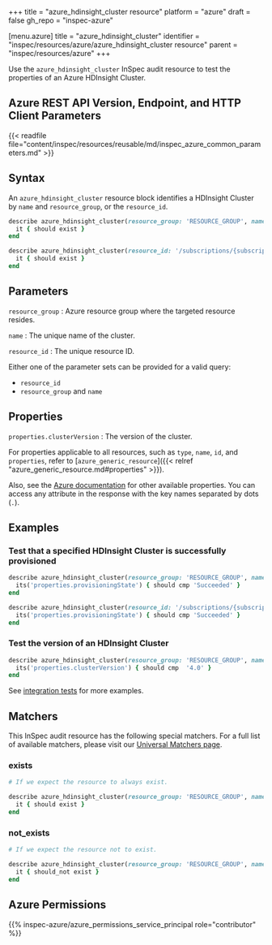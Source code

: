 +++
title = "azure_hdinsight_cluster resource"
platform = "azure"
draft = false
gh_repo = "inspec-azure"

[menu.azure]
title = "azure_hdinsight_cluster"
identifier = "inspec/resources/azure/azure_hdinsight_cluster resource"
parent = "inspec/resources/azure"
+++

Use the `azure_hdinsight_cluster` InSpec audit resource to test the properties of an Azure HDInsight Cluster.

## Azure REST API Version, Endpoint, and HTTP Client Parameters

{{< readfile file="content/inspec/resources/reusable/md/inspec_azure_common_parameters.md" >}}

## Syntax

An `azure_hdinsight_cluster` resource block identifies a HDInsight Cluster by `name` and `resource_group`, or the `resource_id`.

```ruby
describe azure_hdinsight_cluster(resource_group: 'RESOURCE_GROUP', name: 'CLUSTER_NAME') do
  it { should exist }
end
```

```ruby
describe azure_hdinsight_cluster(resource_id: '/subscriptions/{subscriptionId}/resourceGroups/{resourceGroupName}/providers/Microsoft.HDInsight/clusters/{clusterName}') do
  it { should exist }
end
```

## Parameters

`resource_group`
: Azure resource group where the targeted resource resides.

`name`
: The unique name of the cluster.

`resource_id`
: The unique resource ID.

Either one of the parameter sets can be provided for a valid query:

- `resource_id`
- `resource_group` and `name`

## Properties

`properties.clusterVersion`
: The version of the cluster.

For properties applicable to all resources, such as `type`, `name`, `id`, and `properties`, refer to [`azure_generic_resource`]({{< relref "azure_generic_resource.md#properties" >}}).

Also, see the [Azure documentation](https://docs.microsoft.com/en-us/rest/api/hdinsight/2021-06-01/clusters/get?tabs=HTTP) for other available properties. You can access any attribute in the response with the key names separated by dots (`.`).

## Examples

### Test that a specified HDInsight Cluster is successfully provisioned

```ruby
describe azure_hdinsight_cluster(resource_group: 'RESOURCE_GROUP', name: 'CLUSTER_NAME') do
  its('properties.provisioningState') { should cmp 'Succeeded' }
end
```

```ruby
describe azure_hdinsight_cluster(resource_id: '/subscriptions/{subscriptionId}/resourceGroups/{resourceGroupName}/providers/Microsoft.HDInsight/clusters/{clusterName}') do
  its('properties.provisioningState') { should cmp 'Succeeded' }
end
```

### Test the version of an HDInsight Cluster

```ruby
describe azure_hdinsight_cluster(resource_group: 'RESOURCE_GROUP', name: 'CLUSTER_NAME') do
  its('properties.clusterVersion') { should cmp  '4.0' }
end
```

See [integration tests](https://github.com/inspec/inspec-azure/blob/main/test/integration/verify/controls/azure_hdinsight_cluster.rb) for more examples.

## Matchers

This InSpec audit resource has the following special matchers. For a full list of available matchers, please visit our [Universal Matchers page](https://docs.chef.io/inspec/matchers/).

### exists

```ruby
# If we expect the resource to always exist.

describe azure_hdinsight_cluster(resource_group: 'RESOURCE_GROUP', name: 'CLUSTER_NAME') do
  it { should exist }
end
```

### not_exists

```ruby
# If we expect the resource not to exist.

describe azure_hdinsight_cluster(resource_group: 'RESOURCE_GROUP', name: 'CLUSTER_NAME') do
  it { should_not exist }
end
```

## Azure Permissions

{{% inspec-azure/azure_permissions_service_principal role="contributor" %}}
